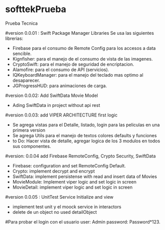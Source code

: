 # softtekPrueba
 Prueba Tecnica

#version 0.0.01 : Swift Package Manager Libraries
Se usa las siguientes librerias:
- Firebase para el consumo de Remote Config para los accesos a data sencible.
- Kignfisher: para el manejo de el consumo de vista de las imagenes.
- CryptoSwift: para el manejo de seguridad de encriptacion.
- Alamofire: para el consumo de API (servicios).
- IQKeyboardManager: para el manejo del teclado mas optimo al desaparecer.
- JGProgressHUD: para animaciones de carga.

#version 0.0.02: Add SwiftData Movie Model
- Ading SwiftData in project without api rest

#version 0.0.03: add VIPER ARCHITECTURE first logic
- Se agrega vistas para el Detalle, listado, login para las peliculas en una primera version
- Se agrega Utils para el manejo de textos colores defaults y funciones
- to Do: Hacer vista de detalle, agregar logica de los 3 modulos en todos sus componentes.

#version: 0.0.04 add Firebase RemoteConfig, Crypto Security, SwiftData
- Firebase: configuration and set RemoteConfig Default.
- Crypto: implement decrypt and encrypt
- SwiftData: implement persistense  with read and insert data of Movies
- MovieModule: Implement viper logic and set logic in screen
- MovieDetail: implement viper logic and set logic in screen

#version 0.0.05 : UnitTest Service Initialize and view
- implement test unit  y el moock service in interactors
- delete de un object no used detailObject

#Para probar el login con el usuario
user: Admin
password: Password*123.




